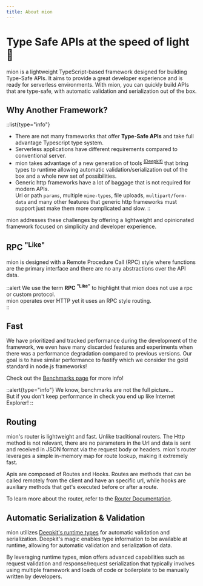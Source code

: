 ```yaml
---
title: About mion
---
```


# Type Safe APIs at the speed of light 🚀


mion is a lightweight TypeScript-based framework designed for building Type-Safe APIs. It aims to provide a great developer experience and is ready for serverless environments. With mion, you can quickly build APIs that are type-safe, with automatic validation and serialization out of the box.

## Why Another Framework?


::list{type="info"}
* There are not many frameworks that offer **Type-Safe APIs** and take full advantage Typescript type system.
* Serverless applications have different requirements compared to conventional server.
* mion takes advantage of a new generation of tools <sup>[(Deepkit)](../2.docs/1.router/7.validation-and-serialization.md)</sup> that bring  types to runtime allowing automatic validation/serialization out of the box and a whole new set of possibilities.
* Generic http frameworks have a lot of baggage that is not required for modern APIs.   
Url or path `params`, multiple `mime-types`, file uploads, `multipart/form-data` and many other features that generic http frameworks must support just make them more complicated and slow.
::

<!-- * [Personal goal!](https://github.com/M-jerez){target="_blank"} mion has been cooking for a long time and is what [I] always imagine a Typescript framework for APIs should be.  -->

mion addresses these challenges by offering a lightweight and opinionated framework focused on simplicity and developer experience.

## RPC <sup>"Like"</sup>

mion is designed with a Remote Procedure Call (RPC) style where functions are the primary interface and there are no any abstractions over the API data.

::alert
We use the term **RPC <sup>"Like"</sup>** to highlight that mion does not use a rpc or custom protocol.
<br/>
mion operates over HTTP yet it uses an RPC style routing.    
::

## Fast

We have prioritized and tracked performance during the development of the framework, we even have many discarded features and experiments when there was a performance degradation compared to previous versions. Our goal is to have similar performance to fastify which we consider the gold standard in node.js frameworks!

Check out the [Benchmarks page](../4.benchmarks/1.hello-world.md) for more info!


::alert{type="info"}
 We know, benchmarks are not the full picture...<br/>
 But if you don't keep performance in check you end up like Internet Explorer!
::

## Routing

mion's router is lightweight and fast. Unlike traditional routers. The Http method is not relevant, there are no parameters in the Url and data is sent and received in JSON format via the request body or headers. mion's router leverages a simple in-memory map for route lookup, making it extremely fast.

Apis are composed of Routes and Hooks. Routes are methods that can be called remotely from the client and have an specific url, while hooks are auxiliary methods that get's executed before or after a route.

To learn more about the router, refer to the [Router Documentation](../2.docs/1.router/1.routes.md).

## Automatic Serialization & Validation

mion utilizes [Deepkit's runtime types](https://deepkit.io/) for automatic validation and serialization. Deepkit's magic enables type information to be available at runtime, allowing for automatic validation and serialization of data.

By leveraging runtime types, mion offers advanced capabilities such as request validation and response/request serialization that typically involves using multiple framework and loads of code or boilerplate to be manually written by developers.


